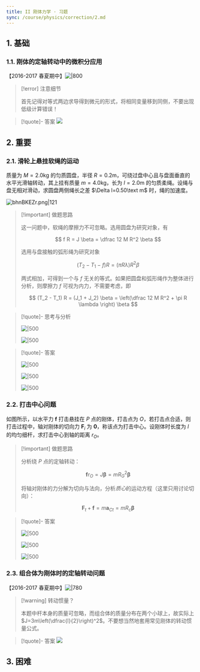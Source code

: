 ```yaml
---
title: II 刚体力学 · 习题
sync: /course/physics/correction/2.md
---
```


## 1. 基础

### 1.1. 刚体的定轴转动中的微积分应用

【2016-2017 春夏期中】![|800](https://static.memset0.cn/img/v6/2024/04/25/X2ixEzOf.png)

> [!error] 注意细节
>
> 首先记得对等式两边求导得到微元的形式，将相同变量移到同侧，不要出现低级计算错误！

> [!quote]- 答案
> ![](https://static.memset0.cn/img/v6/2024/04/25/O3g36ZTW.png)

## 2. 重要

### 2.1. 滑轮上悬挂软绳的运动

质量为 $M =2.0\text{kg}$ 的匀质圆盘，半径 $R=0.2\text{m}$，可绕过盘中心且与盘面垂直的水平光滑轴转动，其上挂有质量 $m=4.0\text{kg}$，长为 $l=2.0\text{m}$ 的匀质柔绳。设绳与盘无相对滑动，求圆盘两侧绳长之差 $\Delta l=0.50\text m$ 时，绳的加速度。

![bhnBKEZr.png|121](https://static.memset0.cn/img/v6/2024/04/25/bhnBKEZr.png)

> [!important] 做题思路
>
> 这一问题中，软绳的摩擦力不可忽略。选用圆盘为研究对象，有
>
> $$
> f R = J \beta = \dfrac 12 M R^2 \beta
> $$
>
> 选用与盘接触的弧形绳为研究对象
>
> $$
> (T_2- T_1- f)R=(\pi R\lambda) R^2 \beta
> $$
>
> 两式相加，可得到一个与 $f$ 无关的等式。如果把圆盘和弧形绳作为整体进行分析，则摩擦力 $f$ 可视为内力，不需要考虑，即
>
> $$
> (T_2 - T_1) R = (J_1 + J_2) \beta = \left(\dfrac 12 M R^2 + \pi R \lambda \right) \beta
> $$

> [!quote]- 思考与分析
>
> ![|500](https://static.memset0.cn/img/v6/2024/04/25/arlr3XMk.png)
>
> ![|500](https://static.memset0.cn/img/v6/2024/04/25/2dLhKPVY.png)

> [!quote]- 答案
>
> ![|500](https://static.memset0.cn/img/v6/2024/04/25/zivDURXg.png)
>
> ![|500](https://static.memset0.cn/img/v6/2024/04/25/Pfz9TgAh.png)
>
> ![|500](https://static.memset0.cn/img/v6/2024/04/25/rJOjxMJw.png)

### 2.2. 打击中心问题

如图所示，以水平力 $\boldsymbol f$ 打击悬挂在 $P$ 点的刚体，打击点为 $O$，若打击点合适，则打击过程中，轴对刚体的切向力 $\boldsymbol F_i$ 为 $\boldsymbol 0$，称该点为打击中心。设刚体时长度为 $l$ 的均匀细杆，求打击中心到轴的距离 $r_O$。

> [!important] 做题思路
>
> 分析绕 $P$ 点的定轴转动：
>
> $$
> \boldsymbol f r_O = J \boldsymbol\beta = m R_G^2 \boldsymbol\beta
> $$
>
> 将轴对刚体的力分解为切向与法向，分析*质心*的运动方程（这里只用讨论切向）：
>
> $$
> \boldsymbol F_t + \boldsymbol f = m \boldsymbol a_{Ct} = m R_c \boldsymbol\beta
> $$

> [!quote]- 答案
>
> ![|500](https://static.memset0.cn/img/v6/2024/04/25/x5xKh1BV.png)
>
> ![|500](https://static.memset0.cn/img/v6/2024/04/25/FN6aevK8.png)
>
> ![|500](https://static.memset0.cn/img/v6/2024/04/25/zGbzlMCZ.png)

### 2.3. 组合体为刚体时的定轴转动问题

【2016-2017 春夏期中】![|780](https://static.memset0.cn/img/v6/2024/04/25/5lEfTJWt.png)

> [!warning] 转动惯量？
>
> 本题中杆本身的质量可忽略，而组合体的质量分布在两个小球上，故实际上 $J=3m\left(\dfrac{l}{2}\right)^2$。不要想当然地套用常见刚体的转动惯量公式。

> [!quote]- 答案
> ![](https://static.memset0.cn/img/v6/2024/04/25/gRui7Hru.png)

## 3. 困难
